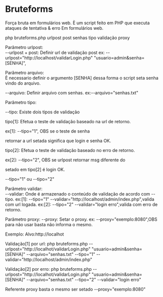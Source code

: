 Bruteforms
==========

Força bruta em formulários web.
È um script feito em PHP que executa ataques de tentativa & erro
Em formulários web.


php bruteforms.php urlpost post senhas tipo validação proxy

Parâmetro urlpost:  
--urlpost + post: Definir url de validação post
ex: --urlpost="http://localhost/validarLogin.php" "usuario=admin&senha=[SENHA]",

Parâmetro arquivo:  
È necessario definir o argumento [SENHA] dessa forma o script seta senha vindo do arquivo.

--arquivo: Definir arquivo com senhas.
ex:--arquivo="senhas.txt"

Parâmetro tipo:

--tipo: Existe dois tipos de validação

tipo[1]: Efetua o teste de validação baseado na url de retorno.

ex[1]: --tipo="1", OBS se o teste de senha

retornar a url setada significa que login e senha OK.

tipo[2]: Efetua o teste de validação baseado no erro de retorno.

ex[2]: --tipo="2", OBS se urlpost retornar msg diferente do

setado em tipo[2] é login OK. 

--tipo="1" ou --tipo="2"
 
Parâmetro validar:  
--validar: Onde é armazenado o conteúdo de validação de acordo com --tipo.
ex:[1]: --tipo="1" --validar="http://localhost/admin/index.php",valida com url logada.
ex:[2]: --tipo="2" --validar="login erro",valida com erro de retorno.

Parâmetro proxy: 
--proxy: Setar o proxy.
ex: --proxy="exemplo:8080",OBS para não usar basta não informa o mesmo.
 
 
Exemplo:
Alvo:http://localhot

Validação[1] por url:
php bruteforms.php --urlpost="http://localhot/validarLogin.php" "usuario=admin&senha=[SENHA]" --arquivo="senhas.txt" --tipo="1" --validar="http://localhost/admin/index.php"
 
Validação[2] por erro:
php bruteforms.php --urlpost="http://localhot/validarLogin.php" "usuario=admin&senha=[SENHA]" --arquivo="senhas.txt" --tipo="2" --validar="login erro"
 
Referente proxy basta o mesmo ser setado --proxy="exemplo:8080"
